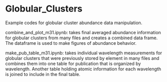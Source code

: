 # Globular_Clusters
Example codes for globular cluster abundance data manipulation.

combine_and_plot_m31.ipynb: takes final averaged abundance information for globular clusters from many files and creates a combined data frame.  The dataframe is used to make figures of abundance behavior.

make_pub_table_m31.ipynb: takes individual wavelength measurements for globular clusters that were previously stored by element in many files and combines them into one table for publication that is organized by wavelength.  Another table holding atomic information for each wavelength is joined to include in the final table.
